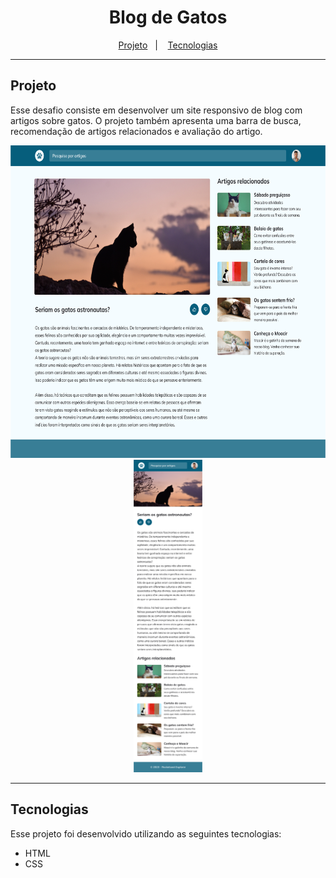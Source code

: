 <h1 align="center">Blog de Gatos</h1>

<p align="center">
  <a href="#projeto">Projeto</a>&nbsp;&nbsp;&nbsp;|&nbsp;&nbsp;&nbsp;
  <a href="#tecnologias">Tecnologias</a>
</p>

---

## Projeto

Esse desafio consiste em desenvolver um site responsivo de blog com artigos sobre gatos. O projeto também apresenta uma barra de busca, recomendação de artigos relacionados e avaliação do artigo.

<p align="center">
    <img src="../../assets/blog-gato-desktop.png" style="height: 500px"/>
    <img src="../../assets/blog-gato-mobile.png" style="height: 500px"/>
</p>

---

## Tecnologias

Esse projeto foi desenvolvido utilizando as seguintes tecnologias:

- HTML
- CSS
